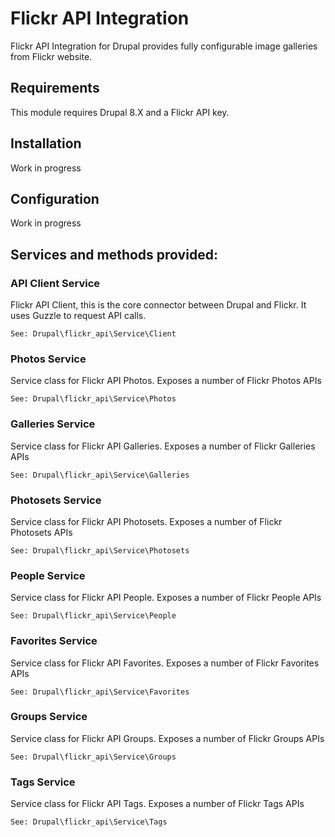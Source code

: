 # Flickr API Integration

Flickr API Integration for Drupal provides fully configurable image galleries from Flickr website.

## Requirements
This module requires Drupal 8.X and a Flickr API key.

## Installation
Work in progress

## Configuration
Work in progress

## Services and methods provided:

### API Client Service
Flickr API Client, this is the core connector between Drupal and Flickr. It uses Guzzle to request API calls.

`See: Drupal\flickr_api\Service\Client`

### Photos Service
Service class for Flickr API Photos. Exposes a number of Flickr Photos APIs

`See: Drupal\flickr_api\Service\Photos`

### Galleries Service
Service class for Flickr API Galleries. Exposes a number of Flickr Galleries APIs

`See: Drupal\flickr_api\Service\Galleries`

### Photosets Service
Service class for Flickr API Photosets. Exposes a number of Flickr Photosets APIs

`See: Drupal\flickr_api\Service\Photosets`

### People Service
Service class for Flickr API People. Exposes a number of Flickr People APIs

`See: Drupal\flickr_api\Service\People`

### Favorites Service
Service class for Flickr API Favorites. Exposes a number of Flickr Favorites APIs

`See: Drupal\flickr_api\Service\Favorites`

### Groups Service
Service class for Flickr API Groups. Exposes a number of Flickr Groups APIs

`See: Drupal\flickr_api\Service\Groups`

### Tags Service
Service class for Flickr API Tags. Exposes a number of Flickr Tags APIs

`See: Drupal\flickr_api\Service\Tags`
